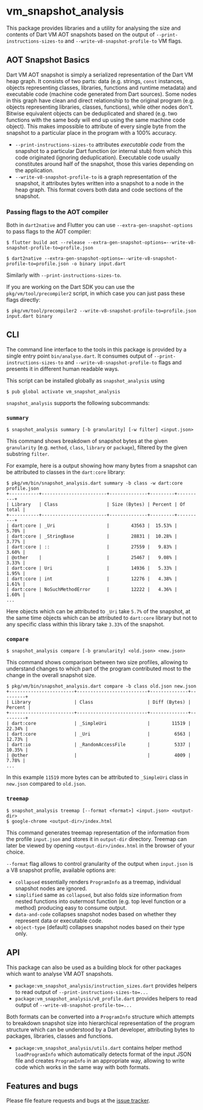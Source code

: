 # vm_snapshot_analysis

This package provides libraries and a utility for analysing the size and
contents of Dart VM AOT snapshots based on the output of
`--print-instructions-sizes-to` and `--write-v8-snapshot-profile-to` VM flags.

## AOT Snapshot Basics

Dart VM AOT snapshot is simply a serialized representation of the Dart VM
heap graph. It consists of two parts: data (e.g. strings, `const` instances,
objects representing classes, libraries, functions and runtime metadata) and
executable code (machine code generated from Dart sources). Some nodes in this
graph have clean and direct relationship to  the original program (e.g. objects
representing libraries, classes, functions), while other nodes don't. Bitwise
equivalent objects can be deduplicated and shared (e.g. two functions with the
same body will end up using the same machine code object). This makes
impossible to attribute of every single byte from the snapshot to a particular
place in the program with a 100% accuracy.

* `--print-instructions-sizes-to` attributes _executable code_ from the snapshot
to a particular Dart function (or internal stub) from which this code
originated (ignoring deduplication). Executable code usually constitutes around
half of the snapshot, those this varies depending on the application.
* `--write-v8-snapshot-profile-to` is a graph representation of the snapshot,
it attributes bytes written into a snapshot to a node in the heap graph. This
format covers both data and code sections of the snapshot.

### Passing flags to the AOT compiler

Both in `dart2native` and Flutter you can use `--extra-gen-snapshot-options` to
pass flags to the AOT compiler:

```console
$ flutter build aot --release --extra-gen-snapshot-options=--write-v8-snapshot-profile-to=profile.json

$ dart2native --extra-gen-snapshot-options=--write-v8-snapshot-profile-to=profile.json -o binary input.dart
```

Similarly with `--print-instructions-sizes-to`.

If you are working on the Dart SDK you can use the `pkg/vm/tool/precompiler2`
script, in which case you can just pass these flags directly:

```console
$ pkg/vm/tool/precompiler2 --write-v8-snapshot-profile-to=profile.json input.dart binary
```

## CLI

The command line interface to the tools in this package is provided by a single
entry point `bin/analyse.dart`. It consumes output of
`--print-instructions-sizes-to` and `--write-v8-snapshot-profile-to` flags and
presents it in different human readable ways.

This script can be installed globally as `snapshot_analysis` using

```console
$ pub global activate vm_snapshot_analysis
```

`snapshot_analysis` supports the following subcommands:

### `summary`

```console
$ snapshot_analysis summary [-b granularity] [-w filter] <input.json>
```

This command shows breakdown of snapshot bytes at the given `granularity` (e.g.
`method`, `class`, `library` or `package`), filtered by the given substring
`filter`.

For example, here is a output showing how many bytes from a snapshot
can be attributed to classes in the `dart:core` library:

```console
$ pkg/vm/bin/snapshot_analysis.dart summary -b class -w dart:core profile.json
+-----------+------------------------+--------------+---------+----------+
| Library   | Class                  | Size (Bytes) | Percent | Of total |
+-----------+------------------------+--------------+---------+----------+
| dart:core | _Uri                   |        43563 |  15.53% |    5.70% |
| dart:core | _StringBase            |        28831 |  10.28% |    3.77% |
| dart:core | ::                     |        27559 |   9.83% |    3.60% |
| @other    |                        |        25467 |   9.08% |    3.33% |
| dart:core | Uri                    |        14936 |   5.33% |    1.95% |
| dart:core | int                    |        12276 |   4.38% |    1.61% |
| dart:core | NoSuchMethodError      |        12222 |   4.36% |    1.60% |
...
```

Here objects which can be attributed to `_Uri` take `5.7%` of the snapshot,
at the same time objects which can be attributed to `dart:core` library
but not to any specific class within this library take `3.33%` of the snapshot.


### `compare`

```console
$ snapshot_analysis compare [-b granularity] <old.json> <new.json>
```

This command shows comparison between two size profiles, allowing to understand
changes to which part of the program contributed most to the change in the
overall snapshot size.

```console
$ pkg/vm/bin/snapshot_analysis.dart compare -b class old.json new.json
+------------------------+--------------------------+--------------+---------+
| Library                | Class                    | Diff (Bytes) | Percent |
+------------------------+--------------------------+--------------+---------+
| dart:core              | _SimpleUri               |        11519 |  22.34% |
| dart:core              | _Uri                     |         6563 |  12.73% |
| dart:io                | _RandomAccessFile        |         5337 |  10.35% |
| @other                 |                          |         4009 |   7.78% |
...
```

In this example `11519` more bytes can be attributed to `_SimpleUri` class in
`new.json` compared to `old.json`.

### `treemap`

```console
$ snapshot_analysis treemap [--format <format>] <input.json> <output-dir>
$ google-chrome <output-dir>/index.html
```

This command generates treemap representation of the information from the
profile `input.json` and stores it in `output-dir` directory. Treemap can
later be viewed by opening `<output-dir>/index.html` in the browser of your
choice.

`--format` flag allows to control granularity of the output when `input.json`
is a V8 snapshot profile, available options are:
* `collapsed` essentially renders `ProgramInfo` as a treemap, individual
snapshot nodes are ignored.
* `simplified` same as `collapsed`, but also folds size information from
nested functions into outermost function (e.g. top level function or a
method) producing easy to consume output.
* `data-and-code` collapses snapshot nodes based on whether they represent
data or executable code.
* `object-type` (default) collapses snapshot nodes based on their type only.


## API

This package can also be used as a building block for other packages which
want to analyse VM AOT snapshots.

* `package:vm_snapshot_analysis/instruction_sizes.dart` provides helpers to
read output of `--print-instructions-sizes-to=...`
* `package:vm_snapshot_analysis/v8_profile.dart` provides helpers to read
output of `--write-v8-snapshot-profile-to=...`

Both formats can be converted into a `ProgramInfo` structure which attempts
to breakdown snapshot size into hierarchical representation of the program
structure which can be understood by a Dart developer, attributing bytes
to packages, libraries, classes and functions.

* `package:vm_snapshot_analysis/utils.dart` contains helper method
`loadProgramInfo` which automatically detects format of the input JSON file
and creates `ProgramInfo` in an appropriate way, allowing to write code
which works in the same way with both formats.

## Features and bugs

Please file feature requests and bugs at the [issue tracker][tracker].

[tracker]: https://github.com/dart-lang/sdk/issues
